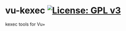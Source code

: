 vu-kexec [![License: GPL v3](https://img.shields.io/badge/License-GPLv3-blue.svg)](https://www.gnu.org/licenses/gpl-3.0)
========
kexec tools for Vu+
